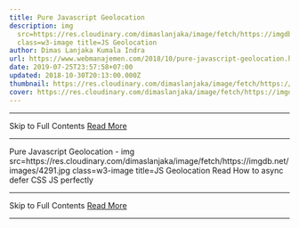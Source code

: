 ```yaml
---
title: Pure Javascript Geolocation
description: img
  src=https://res.cloudinary.com/dimaslanjaka/image/fetch/https://imgdb.net/images/4291.jpg
  class=w3-image title=JS Geolocation
author: Dimas Lanjaka Kumala Indra
url: https://www.webmanajemen.com/2018/10/pure-javascript-geolocation.html
date: 2019-07-25T23:57:58+07:00
updated: 2018-10-30T20:13:00.000Z
thumbnail: https://res.cloudinary.com/dimaslanjaka/image/fetch/https://imgdb.net/images/4291.jpg
cover: https://res.cloudinary.com/dimaslanjaka/image/fetch/https://imgdb.net/images/4291.jpg
---
```


<hr/> Skip to Full Contents <a href="https://www.webmanajemen.com/2018/10/pure-javascript-geolocation.html" rel="follow" class="button" id="read-more">Read More</a> <hr/> Pure Javascript Geolocation - img src=https://res.cloudinary.com/dimaslanjaka/image/fetch/https://imgdb.net/images/4291.jpg class=w3-image title=JS Geolocation Read How to async defer CSS JS perfectly
<script>
function locationSuccess(position) {
        var latitude = position.coords.latitude;
        var longitude = position.coords.longitude;
        var altitude = position.coords.altitude;
        var accuracy = position.coords.accuracy;
        var altitudeAccuracy = position.coords.altitudeAccuracy;
        var heading = position.coords.height;
        var speed = position.coords.speed;
        var timestamp = position.timestamp;
        // bekerja dengan informasi ini sesuka Anda!
    }
    function locationError(error) {
        var code = error.code;
        var message = error.message;
        // baca kode dan pesan dan putuskan bagaimana Anda ingin menangani ini!
    }
navigator.geolocation.getCurrentPosition(locationSuccess, locationError);
</script> <hr/> Skip to Full Contents <a href="https://www.webmanajemen.com/2018/10/pure-javascript-geolocation.html" rel="follow" class="button" id="read-more">Read More</a> <hr/>